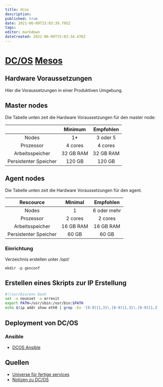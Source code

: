 ```yaml
---
title: dcos
description: 
published: true
date: 2021-06-09T15:03:39.795Z
tags: 
editor: markdown
dateCreated: 2021-06-09T15:03:34.476Z
---
```


# [DC/OS](../dcos) [Mesos](../mesos)

## Hardware Voraussetzungen

Hier die Voraussetzungen in einer Produktiven Umgebung.

## Master nodes

Die Tabelle unten zeit die Hardware Voraussetzungen für den master node:

| |Minimum | Empfohlen |
| :---: | :---: | :---: |
|Nodes         | 1* |  3 oder 5 |
|Prozessor | 4 cores | 4 cores|
|Arbeitsspeicher | 32 GB RAM | 32 GB RAM|
|Persistenter Speicher | 120 GB | 120 GB|

## Agent nodes

Die Tabelle unten zeit die Hardware Voraussetzungen für den agent.

| Rescource | Minimal | Empfohlen |
| :---: | :---: | :---: |
|Nodes       | 1       |6 oder mehr|
|Prozessor    | 2 cores |2 cores  |
|Arbeitsspeicher | 16 GB RAM  |16 GB RAM|
|Persistenter Speicher| 60 GB |60 GB|

### Einrichtung

Verzeichnis erstellen unter _/opt/_

`mkdir -p genconf`

## Erstellen eines Skripts zur IP Erstellung

```sh
#!/usr/bin/env bash
set -o nounset -o errexit
export PATH=/usr/sbin:/usr/bin:$PATH
echo $(ip addr show eth0 | grep -Eo '[0-9]{1,3}\.[0-9]{1,3}\.[0-9]{1,3}\.[0-9]{1,3}' | head -1)
```

## Deployment von DC/OS

### Ansible

* [DCOS Ansible](https://github.com/dcos/dcos-ansible)

## Quellen

* [Universe für fertige services](https://universe.dcos.io/#/packages)
* [Notizen zu DC/OS](https://mesosphere.github.io/field-notes/)
